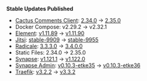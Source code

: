 **Stable Updates Published**

* [Cactus Comments Client](https://gitlab.com/cactus-comments/cactus-client): [2.34.0](https://gitlab.com/cactus-comments/cactus-client/-/tags/2.34.0) -> [2.35.0](https://gitlab.com/cactus-comments/cactus-client/-/tags/2.35.0)
* Docker Compose: v2.29.2 -> v2.32.1
* [Element](https://github.com/element-hq/element-web): [v1.11.89](https://github.com/element-hq/element-web/releases/tag/v1.11.89) -> [v1.11.90](https://github.com/element-hq/element-web/releases/tag/v1.11.90)
* [Jitsi](https://github.com/jitsi/docker-jitsi-meet): [stable-9909](https://github.com/jitsi/docker-jitsi-meet/releases/tag/stable-9909) -> [stable-9955](https://github.com/jitsi/docker-jitsi-meet/releases/tag/stable-9955)
* [Radicale](https://github.com/tomsquest/docker-radicale): [3.3.3.0](https://github.com/tomsquest/docker-radicale/releases/tag/3.3.3.0) -> [3.4.0.0](https://github.com/tomsquest/docker-radicale/releases/tag/3.4.0.0)
* Static Files: 2.34.0 -> 2.35.0
* [Synapse](https://github.com/element-hq/synapse): [v1.121.1](https://github.com/element-hq/synapse/releases/tag/v1.121.1) -> [v1.122.0](https://github.com/element-hq/synapse/releases/tag/v1.122.0)
* [Synapse Admin](https://github.com/etkecc/synapse-admin): [v0.10.3-etke35](https://github.com/etkecc/synapse-admin/releases/tag/v0.10.3-etke35) -> [v0.10.3-etke36](https://github.com/etkecc/synapse-admin/releases/tag/v0.10.3-etke36)
* [Traefik](https://github.com/traefik/traefik): [v3.2.2](https://github.com/traefik/traefik/releases/tag/v3.2.2) -> [v3.3.2](https://github.com/traefik/traefik/releases/tag/v3.3.2)
